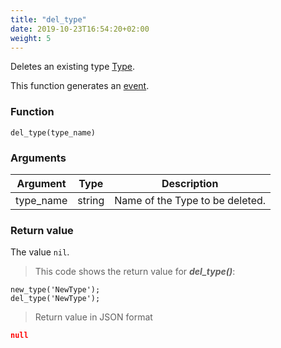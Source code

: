 ```yaml
---
title: "del_type"
date: 2019-10-23T16:54:20+02:00
weight: 5
---
```


Deletes an existing type [Type](../../data-types/type).

This function generates an [event](../../events).

### Function

`del_type(type_name)`

### Arguments

Argument | Type | Description
-------- | ---- | -----------
type_name | string | Name of the Type to be deleted.

### Return value

The value `nil`.

> This code shows the return value for ***del_type()***:

```thingsdb,json_response
new_type('NewType');
del_type('NewType');
```

> Return value in JSON format

```json
null
```
